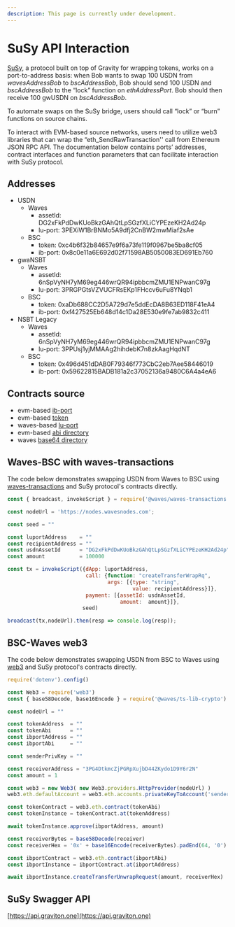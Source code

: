 ```yaml
---
description: This page is currently under development.
---
```


# SuSy API Interaction

[SuSy](https://susy.gravity.tech), a protocol built on top of Gravity for wrapping tokens, works on a port-to-address basis: when Bob wants to swap 100 USDN from _wavesAddressBob_ to _bscAddressBob_, Bob should send 100 USDN and _bscAddressBob_ to the “lock” function on _ethAddressPort_. Bob should then receive 100 gwUSDN on _bscAddressBob_.

To automate swaps on the SuSy bridge, users should call “lock” or “burn” functions on source chains.

To interact with EVM-based source networks, users need to utilize web3 libraries that can wrap the “eth\_SendRawTransaction'' call from Ethereum JSON RPC API. The documentation below contains ports’ addresses, contract interfaces and function parameters that can facilitate interaction with SuSy protocol.

## Addresses

* USDN
  * Waves 
    * assetId: DG2xFkPdDwKUoBkzGAhQtLpSGzfXLiCYPEzeKH2Ad24p
    * lu-port: 3PEXiW1BrBNMo5A9dfj2CnBW2mwMiaf2sAe
  * BSC
    * token: 0xc4b6f32b84657e9f6a73fe119f0967be5ba8cf05
    * ib-port: 0x8c0e11a6E692d02f71598AB5050083ED691Eb760
* gwaNSBT
  * Waves 
    * assetId: 6nSpVyNH7yM69eg446wrQR94ipbbcmZMU1ENPwanC97g
    * lu-port: 3PRGPGtsVZVUCFRsEKp1FHccv6uFu8YNqb1
  * BSC
    * token: 0xaDb688CC2D5A729d7e5ddEcDA8B63ED118F41eA4
    * ib-port: 0xf427525Eb648d14c1Da28E530e9fe7ab9832c411
* NSBT Legacy
  * Waves 
    * assetId: 6nSpVyNH7yM69eg446wrQR94ipbbcmZMU1ENPwanC97g
    * lu-port: 3PPUsj1yjMMAAg2hihdebK7n8zkAagHqdNT
  * BSC
    * token: 0x496d451dDAB0F79346f773CbC2eb7Aee58446019
    * ib-port: 0x59622815BADB181a2c37052136a9480C6A4a4eA6

## Contracts source

* evm-based [ib-port](https://github.com/Gravity-Tech/gateway/blob/main/contracts/ethereum/IBPort.sol)
* evm-based [token](https://github.com/Gravity-Tech/gateway/blob/main/contracts/ethereum/Token.sol)
* waves-based [lu-port](https://github.com/Gravity-Tech/gateway/blob/main/contracts/waves/luport.ride)
* evm-based [abi directory](https://github.com/Gravity-Tech/gateway/tree/main/abi/ethereum)
* waves [base64 directory](https://github.com/Gravity-Tech/gateway/tree/main/abi/waves)

## Waves-BSC with waves-transactions

The code below demonstrates swapping USDN from Waves to BSC using [waves-transactions](https://github.com/wavesplatform/waves-transactions) and SuSy protocol's contracts directly.

```javascript
const { broadcast, invokeScript } = require('@waves/waves-transactions');

const nodeUrl = 'https://nodes.wavesnodes.com';

const seed = ""

const luportAddress    = ""
const recipientAddress = ""
const usdnAssetId      = "DG2xFkPdDwKUoBkzGAhQtLpSGzfXLiCYPEzeKH2Ad24p"
const amount           = 100000

const tx = invokeScript({dApp: luportAddress,
                         call: {function: "createTransferWrapRq",
                                args: [{type: "string",
                                        value: recipientAddress}]},
                         payment: [{assetId: usdnAssetId,
                                    amount:  amount}]},
                        seed)

broadcast(tx,nodeUrl).then(resp => console.log(resp));
```

## BSC-Waves web3

The code below demonstrates swapping USDN from BSC to Waves using [web3](https://web3js.readthedocs.io/en/v1.3.4/) and SuSy protocol's contracts directly.

```javascript
require('dotenv').config()

const Web3 = require('web3')
const { base58Decode, base16Encode } = require('@waves/ts-lib-crypto')

const nodeUrl = ""

const tokenAddress  = ""
const tokenAbi      = ""
const ibportAddress = ""
const ibportAbi     = ""

const senderPrivKey = ""

const receiverAddress = "3PG4DtkmcZjPGRpXujbD44ZKydo1D9Y6r2N"
const amount = 1

const web3 = new Web3( new Web3.providers.HttpProvider(nodeUrl) )
web3.eth.defaultAccount = web3.eth.accounts.privateKeyToAccount('senderPrivKey');

const tokenContract = web3.eth.contract(tokenAbi)
const tokenInstance = tokenContract.at(tokenAddress)

await tokenInstance.approve(ibportAddress, amount)

const receiverBytes = base58Decode(receiver)
const receiverHex = '0x' + base16Encode(receiverBytes).padEnd(64, '0')

const ibportContract = web3.eth.contract(ibportAbi)
const ibportInstance = ibportContract.at(ibportAddress)

await ibportInstance.createTransferUnwrapRequest(amount, receiverHex)
```

## SuSy Swagger API

[https://api.graviton.one](https://api.graviton.one)

## 

